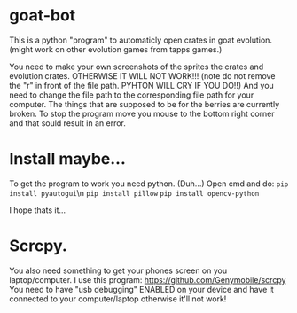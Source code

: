 # goat-bot
This is a python "program" to automaticly open crates in goat evolution. (might work on other evolution games from tapps games.)

You need to make your own screenshots of the sprites the crates and evolution crates. OTHERWISE IT WILL NOT WORK!!! (note do not remove the "r" in front of the file path. PYHTON WILL CRY IF YOU DO!!)
And you need to change the file path to the corresponding file path for your computer.
The things that are supposed to be for the berries are currently broken.
To stop the program move you mouse to the bottom right corner and that sould result in an error.

# Install maybe...

To get the program to work you need python. (Duh...)
Open cmd and do:
  `pip install pyautogui`\n
  `pip install pillow`
  `pip install opencv-python`
  
I hope thats it...

# Scrcpy.

You also need something to get your phones screen on you laptop/computer.
I use this program:
https://github.com/Genymobile/scrcpy
You need to have "usb debugging" ENABLED on your device and have it connected to your computer/laptop otherwise it'll not work!
